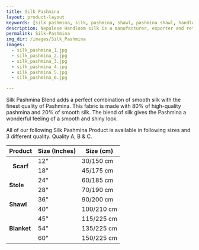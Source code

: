 ```yaml
---
title: Silk Pashmina
layout: product-layout
keywords: [silk pashmina, silk, pashmina, shawl, pashmina shawl, handloom, baby pashmina, 100 cashmere, nepal cashmere, pure pashmina, soft raw silk, thamel, kathmandu, nepal, showroom, quality, hand made pashmina, special gift, gift, Mountain goat, stole, wrap, blanket, tie, poncho, silk shirt, print pashmina, embriodery pashmina, cashmere sweaters]
description: Nepalese Handloom silk is a manufacturer, exporter and retailer of Genuine Handmade Pashmina and Soft Raw Silk fabrics since 1985. Our showroom is at Thamel tourist hub center in Kathmandu, Nepal. 
permalink: Silk-Pashmina
img_dir: /images/Silk_Pashmina
images:
  - silk_pashmina_1.jpg
  - silk_pashmina_2.jpg
  - silk_pashmina_3.jpg
  - silk_pashmina_4.jpg
  - silk_pashmina_5.jpg
  - silk_pashmina_6.jpg

---
```

<span class="dropcap">S</span>ilk Pashmina Blend adds a perfect combination of smooth silk with the finest quality of Pashmina. This fabric is made with 80% of high-quality pashmina and 20% of smooth silk. The blend of silk gives the Pashmina a wonderful feeling of a smooth and shiny look.

All of our following Silk Pashmina Product is available in following sizes and 3 different quality. Quality A, B & C.

<table class="table table-bordered table-striped">
  <thead>
  <tr>
    <th>Product</th>
    <th>Size (Inches)</th>
    <th>Size (cm)</th>
  </tr>
  </thead>
  <tbody>
  <tr>
    <th rowspan="2"><strong>Scarf</strong></th>
    <td>12"</td>
    <td>30/150 cm</td>
  </tr>
  <tr>
    <td>18"</td>
    <td>45/175 cm</td>
  </tr>
  <tr>
    <td rowspan="2"><strong>Stole</strong></td>
    <td>24"</td>
    <td>60/185 cm</td>
  </tr>
  <tr>
    <td>28"</td>
    <td>70/190 cm</td>
  </tr>
  <tr>
    <td rowspan="2"><strong>Shawl</strong></td>
    <td>36"</td>
    <td>90/200 cm</td>
  </tr>
  <tr>
    <td>40"</td>
    <td>100/210 cm</td>
  </tr>
  <tr>
    <td rowspan="3"><strong>Blanket</strong></td>
    <td>45"</td>
    <td>115/225 cm</td>
  </tr>
  <tr>
    <td>54"</td>
    <td>135/225 cm</td>
  </tr>
  <tr>
    <td>60"</td>
    <td>150/225 cm</td>
  </tr>
  </tbody>
</table>